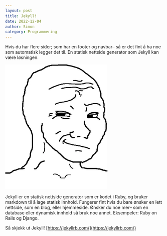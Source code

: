 ```yaml
---
layout: post
title: Jekyll!
date: 2022-12-04
author: Simon
category: Programmering
---
```

Hvis du har flere sider; som har en footer og navbar– så er det fint å ha noe som automatisk legger det til. En statisk nettside generator som Jekyll kan være løsningen. 

![Wojak Smirk](/assets/images/webp/smirk.webp "Happy Wojak") 

Jekyll er en statisk nettside generator som er kodet i Ruby, og bruker markdown til å lage statisk innhold. Fungerer fint hvis du bare ønsker en lett nettside, som en blog, eller hjemmeside. Ønsker du noe mer– som en database eller dynamisk innhold så bruk noe annet. Eksempeler: Ruby on Rails og Django. 

Så skjekk ut Jekyll! [https://jekyllrb.com/](https://jekyllrb.com/)
